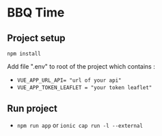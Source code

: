 # BBQ Time


## Project setup
 `npm install`

Add file ".env" to root of the project which contains :
- `VUE_APP_URL_API= "url of your api"`
- `VUE_APP_TOKEN_LEAFLET = "your token leaflet"`

## Run project

- `npm run app` or `ionic cap run -l --external`
